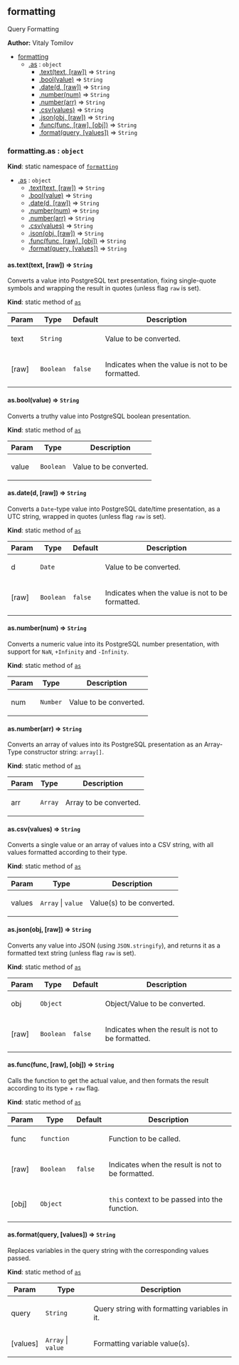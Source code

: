 <a name="module_formatting"></a>
## formatting
Query Formatting

**Author:** Vitaly Tomilov  

* [formatting](#module_formatting)
  * [.as](#module_formatting.as) : <code>object</code>
    * [.text(text, [raw])](#module_formatting.as.text) ⇒ <code>String</code>
    * [.bool(value)](#module_formatting.as.bool) ⇒ <code>String</code>
    * [.date(d, [raw])](#module_formatting.as.date) ⇒ <code>String</code>
    * [.number(num)](#module_formatting.as.number) ⇒ <code>String</code>
    * [.number(arr)](#module_formatting.as.number) ⇒ <code>String</code>
    * [.csv(values)](#module_formatting.as.csv) ⇒ <code>String</code>
    * [.json(obj, [raw])](#module_formatting.as.json) ⇒ <code>String</code>
    * [.func(func, [raw], [obj])](#module_formatting.as.func) ⇒ <code>String</code>
    * [.format(query, [values])](#module_formatting.as.format) ⇒ <code>String</code>

<a name="module_formatting.as"></a>
### formatting.as : <code>object</code>
**Kind**: static namespace of <code>[formatting](#module_formatting)</code>  

* [.as](#module_formatting.as) : <code>object</code>
  * [.text(text, [raw])](#module_formatting.as.text) ⇒ <code>String</code>
  * [.bool(value)](#module_formatting.as.bool) ⇒ <code>String</code>
  * [.date(d, [raw])](#module_formatting.as.date) ⇒ <code>String</code>
  * [.number(num)](#module_formatting.as.number) ⇒ <code>String</code>
  * [.number(arr)](#module_formatting.as.number) ⇒ <code>String</code>
  * [.csv(values)](#module_formatting.as.csv) ⇒ <code>String</code>
  * [.json(obj, [raw])](#module_formatting.as.json) ⇒ <code>String</code>
  * [.func(func, [raw], [obj])](#module_formatting.as.func) ⇒ <code>String</code>
  * [.format(query, [values])](#module_formatting.as.format) ⇒ <code>String</code>

<a name="module_formatting.as.text"></a>
#### as.text(text, [raw]) ⇒ <code>String</code>
Converts a value into PostgreSQL text presentation, fixing single-quote symbolsand wrapping the result in quotes (unless flag `raw` is set).

**Kind**: static method of <code>[as](#module_formatting.as)</code>  
<table>
  <thead>
    <tr>
      <th>Param</th><th>Type</th><th>Default</th><th>Description</th>
    </tr>
  </thead>
  <tbody>
<tr>
    <td>text</td><td><code>String</code></td><td></td><td><p>Value to be converted.</p>
</td>
    </tr><tr>
    <td>[raw]</td><td><code>Boolean</code></td><td><code>false</code></td><td><p>Indicates when the value is not to be formatted.</p>
</td>
    </tr>  </tbody>
</table>

<a name="module_formatting.as.bool"></a>
#### as.bool(value) ⇒ <code>String</code>
Converts a truthy value into PostgreSQL boolean presentation.

**Kind**: static method of <code>[as](#module_formatting.as)</code>  
<table>
  <thead>
    <tr>
      <th>Param</th><th>Type</th><th>Description</th>
    </tr>
  </thead>
  <tbody>
<tr>
    <td>value</td><td><code>Boolean</code></td><td><p>Value to be converted.</p>
</td>
    </tr>  </tbody>
</table>

<a name="module_formatting.as.date"></a>
#### as.date(d, [raw]) ⇒ <code>String</code>
Converts a `Date`-type value into PostgreSQL date/time presentation,as a UTC string, wrapped in quotes (unless flag `raw` is set).

**Kind**: static method of <code>[as](#module_formatting.as)</code>  
<table>
  <thead>
    <tr>
      <th>Param</th><th>Type</th><th>Default</th><th>Description</th>
    </tr>
  </thead>
  <tbody>
<tr>
    <td>d</td><td><code>Date</code></td><td></td><td><p>Value to be converted.</p>
</td>
    </tr><tr>
    <td>[raw]</td><td><code>Boolean</code></td><td><code>false</code></td><td><p>Indicates when the value is not to be formatted.</p>
</td>
    </tr>  </tbody>
</table>

<a name="module_formatting.as.number"></a>
#### as.number(num) ⇒ <code>String</code>
Converts a numeric value into its PostgreSQL number presentation,with support for `NaN`, `+Infinity` and `-Infinity`.

**Kind**: static method of <code>[as](#module_formatting.as)</code>  
<table>
  <thead>
    <tr>
      <th>Param</th><th>Type</th><th>Description</th>
    </tr>
  </thead>
  <tbody>
<tr>
    <td>num</td><td><code>Number</code></td><td><p>Value to be converted.</p>
</td>
    </tr>  </tbody>
</table>

<a name="module_formatting.as.number"></a>
#### as.number(arr) ⇒ <code>String</code>
Converts an array of values into its PostgreSQL presentationas an Array-Type constructor string: `array[]`.

**Kind**: static method of <code>[as](#module_formatting.as)</code>  
<table>
  <thead>
    <tr>
      <th>Param</th><th>Type</th><th>Description</th>
    </tr>
  </thead>
  <tbody>
<tr>
    <td>arr</td><td><code>Array</code></td><td><p>Array to be converted.</p>
</td>
    </tr>  </tbody>
</table>

<a name="module_formatting.as.csv"></a>
#### as.csv(values) ⇒ <code>String</code>
Converts a single value or an array of values into a CSV string,with all values formatted according to their type.

**Kind**: static method of <code>[as](#module_formatting.as)</code>  
<table>
  <thead>
    <tr>
      <th>Param</th><th>Type</th><th>Description</th>
    </tr>
  </thead>
  <tbody>
<tr>
    <td>values</td><td><code>Array</code> | <code>value</code></td><td><p>Value(s) to be converted.</p>
</td>
    </tr>  </tbody>
</table>

<a name="module_formatting.as.json"></a>
#### as.json(obj, [raw]) ⇒ <code>String</code>
Converts any value into JSON (using `JSON.stringify`), and returns itas a formatted text string (unless flag `raw` is set).

**Kind**: static method of <code>[as](#module_formatting.as)</code>  
<table>
  <thead>
    <tr>
      <th>Param</th><th>Type</th><th>Default</th><th>Description</th>
    </tr>
  </thead>
  <tbody>
<tr>
    <td>obj</td><td><code>Object</code></td><td></td><td><p>Object/Value to be converted.</p>
</td>
    </tr><tr>
    <td>[raw]</td><td><code>Boolean</code></td><td><code>false</code></td><td><p>Indicates when the result is not to be formatted.</p>
</td>
    </tr>  </tbody>
</table>

<a name="module_formatting.as.func"></a>
#### as.func(func, [raw], [obj]) ⇒ <code>String</code>
Calls the function to get the actual value, and then formats the resultaccording to its type + `raw` flag.

**Kind**: static method of <code>[as](#module_formatting.as)</code>  
<table>
  <thead>
    <tr>
      <th>Param</th><th>Type</th><th>Default</th><th>Description</th>
    </tr>
  </thead>
  <tbody>
<tr>
    <td>func</td><td><code>function</code></td><td></td><td><p>Function to be called.</p>
</td>
    </tr><tr>
    <td>[raw]</td><td><code>Boolean</code></td><td><code>false</code></td><td><p>Indicates when the result is not to be formatted.</p>
</td>
    </tr><tr>
    <td>[obj]</td><td><code>Object</code></td><td></td><td><p><code>this</code> context to be passed into the function.</p>
</td>
    </tr>  </tbody>
</table>

<a name="module_formatting.as.format"></a>
#### as.format(query, [values]) ⇒ <code>String</code>
Replaces variables in the query string with the corresponding values passed.

**Kind**: static method of <code>[as](#module_formatting.as)</code>  
<table>
  <thead>
    <tr>
      <th>Param</th><th>Type</th><th>Description</th>
    </tr>
  </thead>
  <tbody>
<tr>
    <td>query</td><td><code>String</code></td><td><p>Query string with formatting variables in it.</p>
</td>
    </tr><tr>
    <td>[values]</td><td><code>Array</code> | <code>value</code></td><td><p>Formatting variable value(s).</p>
</td>
    </tr>  </tbody>
</table>


